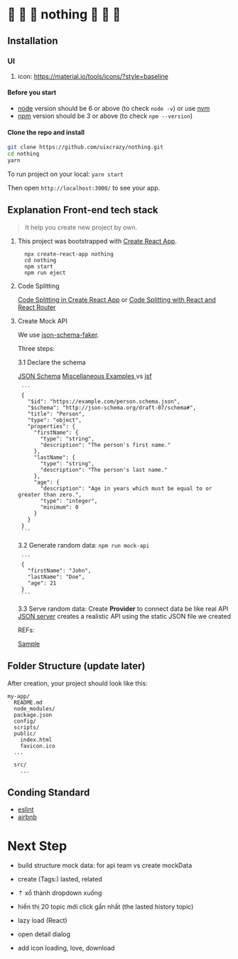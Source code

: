 # 🐾 	🐾 	🐾  nothing 🐾 	🐾 	🐾

## Installation

### UI

  1. icon: https://material.io/tools/icons/?style=baseline

#### Before you start

* [node](https://nodejs.org/) version should be 6 or above (to check `node -v`) or use [nvm](https://github.com/creationix/nvm)
* [npm](https://www.npmjs.com/) version should be 3 or above (to check `npm --version`)

#### Clone the repo and install

```sh
git clone https://github.com/uixcrazy/nothing.git
cd nothing
yarn
```

To run project on your local: ```yarn start```

Then open ```http://localhost:3000/``` to see your app.


## Explanation Front-end tech stack

> It help you create new project by own.

1. This project was bootstrapped with [Create React App](https://github.com/facebook/create-react-app).

    ```
      npx create-react-app nothing
      cd nothing
      npm start
      npm run eject
    ```

2. Code Splitting

    [Code Splitting in Create React App](https://serverless-stack.com/chapters/code-splitting-in-create-react-app.html)
      or
    [Code Splitting with React and React Router](https://tylermcginnis.com/react-router-code-splitting/)

3. Create Mock API

    We use [json-schema-faker](https://github.com/json-schema-faker/json-schema-faker).

    Three steps:

      3.1 Declare the schema

      [JSON Schema](http://json-schema.org/)
      [Miscellaneous Examples
](http://json-schema.org/learn/miscellaneous-examples.html) vs [jsf](https://github.com/json-schema-faker/json-schema-faker#inferred-types)

        ```
        {
          "$id": "https://example.com/person.schema.json",
          "$schema": "http://json-schema.org/draft-07/schema#",
          "title": "Person",
          "type": "object",
          "properties": {
            "firstName": {
              "type": "string",
              "description": "The person's first name."
            },
            "lastName": {
              "type": "string",
              "description": "The person's last name."
            },
            "age": {
              "description": "Age in years which must be equal to or greater than zero.",
              "type": "integer",
              "minimum": 0
            }
          }
        }
        ```

      3.2 Generate random data: ```npm run mock-api```

        ```
        {
          "firstName": "John",
          "lastName": "Doe",
          "age": 21
        }
        ```

      3.3 Serve random data: Create **Provider** to connect data be like real API
        [JSON server](https://github.com/typicode/json-server) creates a realistic API using the static JSON file we created

    REFs:

      [Sample](https://medium.freecodecamp.org/rapid-development-via-mock-apis-e559087be066)


## Folder Structure (update later)

After creation, your project should look like this:

```
my-app/
  README.md
  node_modules/
  package.json
  config/
  scripts/
  public/
    index.html
    favicon.ico
  ...

  src/
    ...
```


## Conding Standard

* [eslint](https://eslint.org/docs/user-guide/configuring)
* [airbnb](https://github.com/airbnb/javascript)







# Next Step

- build structure mock data: for api team vs create mockData

- create (Tags:) lasted, related

-   ⇡ xổ thành dropdown xuống
- hiển thị 20 topic mới click gần nhất (the lasted history topic)

- lazy load (React)

- open detail dialog

- add icon loading, love, download
